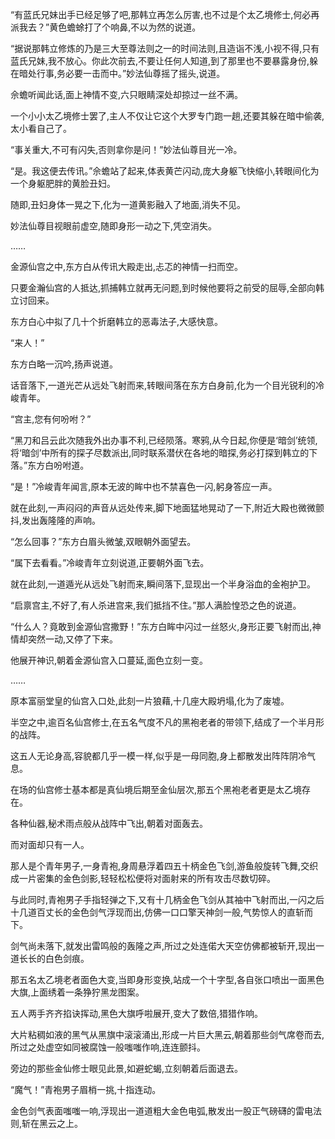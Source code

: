 
“有蓝氏兄妹出手已经足够了吧,那韩立再怎么厉害,也不过是个太乙境修士,何必再派我去？”黄色蟾蜍打了个响鼻,不以为然的说道。

“据说那韩立修炼的乃是三大至尊法则之一的时间法则,且造诣不浅,小视不得,只有蓝氏兄妹,我不放心。你此次前去,不要让任何人知道,到了那里也不要暴露身份,躲在暗处行事,务必要一击而中。”妙法仙尊摇了摇头,说道。

佘蟾听闻此话,面上神情不变,六只眼睛深处却掠过一丝不满。

一个小小太乙境修士罢了,主人不仅让它这个大罗专门跑一趟,还要其躲在暗中偷袭,太小看自己了。

“事关重大,不可有闪失,否则拿你是问！”妙法仙尊目光一冷。

“是。我这便去传讯。”佘蟾站了起来,体表黄芒闪动,庞大身躯飞快缩小,转眼间化为一个身躯肥胖的黄脸丑妇。

随即,丑妇身体一晃之下,化为一道黄影融入了地面,消失不见。

妙法仙尊目视眼前虚空,随即身形一动之下,凭空消失。

……

金源仙宫之中,东方白从传讯大殿走出,忐忑的神情一扫而空。

只要金瀚仙宫的人抵达,抓捕韩立就再无问题,到时候他要将之前受的屈辱,全部向韩立讨回来。

东方白心中拟了几十个折磨韩立的恶毒法子,大感快意。

“来人！”

东方白略一沉吟,扬声说道。

话音落下,一道光芒从远处飞射而来,转眼间落在东方白身前,化为一个目光锐利的冷峻青年。

“宫主,您有何吩咐？”

“黑刀和吕云此次随我外出办事不利,已经陨落。寒鸦,从今日起,你便是‘暗剑’统领,将‘暗剑’中所有的探子尽数派出,同时联系潜伏在各地的暗探,务必打探到韩立的下落。”东方白吩咐道。

“是！”冷峻青年闻言,原本无波的眸中也不禁喜色一闪,躬身答应一声。

就在此刻,一声闷闷的声音从远处传来,脚下地面猛地晃动了一下,附近大殿也微微颤抖,发出轰隆隆的声响。

“怎么回事？”东方白眉头微皱,双眼朝外面望去。

“属下去看看。”冷峻青年立刻说道,正要朝外面飞去。

就在此刻,一道遁光从远处飞射而来,瞬间落下,显现出一个半身浴血的金袍护卫。

“启禀宫主,不好了,有人杀进宫来,我们抵挡不住。”那人满脸惶恐之色的说道。

“什么人？竟敢到金源仙宫撒野！”东方白眸中闪过一丝怒火,身形正要飞射而出,神情却突然一动,又停了下来。

他展开神识,朝着金源仙宫入口蔓延,面色立刻一变。

……

原本富丽堂皇的仙宫入口处,此刻一片狼藉,十几座大殿坍塌,化为了废墟。

半空之中,逾百名仙宫修士,在五名气度不凡的黑袍老者的带领下,结成了一个半月形的战阵。

这五人无论身高,容貌都几乎一模一样,似乎是一母同胞,身上都散发出阵阵阴冷气息。

在场的仙宫修士基本都是真仙境后期至金仙层次,那五个黑袍老者更是太乙境存在。

各种仙器,秘术雨点般从战阵中飞出,朝着对面轰去。

而对面却只有一人。

那人是个青年男子,一身青袍,身周悬浮着四五十柄金色飞剑,游鱼般旋转飞舞,交织成一片密集的金色剑影,轻轻松松便将对面射来的所有攻击尽数切碎。

与此同时,青袍男子手指轻弹之下,又有十几柄金色飞剑从其袖中飞射而出,一闪之后十几道百丈长的金色剑气浮现而出,仿佛一口口擎天神剑一般,气势惊人的直斩而下。

剑气尚未落下,就发出雷鸣般的轰隆之声,所过之处连偌大天空仿佛都被斩开,现出一道长长的白色剑痕。

那五名太乙境老者面色大变,当即身形变换,站成一个十字型,各自张口喷出一面黑色大旗,上面绣着一条狰狞黑龙图案。

五人两手齐齐掐诀挥动,黑色大旗呼啦展开,变大了数倍,猎猎作响。

大片粘稠如液的黑气从黑旗中滚滚涌出,形成一片巨大黑云,朝着那些剑气席卷而去,所过之处虚空如同被腐蚀一般嗤嗤作响,连连颤抖。

旁边的那些金仙修士眼见此景,如避蛇蝎,立刻朝着后面退去。

“魔气！”青袍男子眉梢一挑,十指连动。

金色剑气表面嗤嗤一响,浮现出一道道粗大金色电弧,散发出一股正气磅礴的雷电法则,斩在黑云之上。